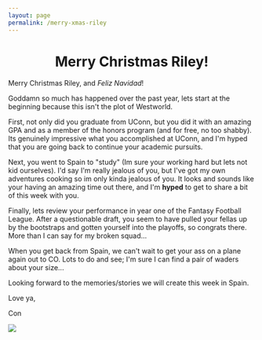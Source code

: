 ```yaml
---
layout: page
permalink: /merry-xmas-riley
---
```


<h1 style="text-align:center">Merry Christmas Riley!</h1>

Merry Christmas Riley, and _Feliz Navidad_!

Goddamn so much has happened over the past year, lets start at the beginning because this isn't the plot of Westworld. 

First, not only did you graduate from UConn, but you did it with an amazing GPA and as a member of the honors program (and for free, no too shabby). Its genuinely impressive what you accomplished at UConn, and I'm hyped that you are going back to continue your academic pursuits.

Next, you went to Spain to "study" (Im sure your working hard but lets not kid ourselves). I'd say I'm really jealous of you, but I've got my own adventures cooking so im only kinda jealous of you. It looks and sounds like your having an amazing time out there, and I'm **hyped** to get to share a bit of this week with you. 

Finally, lets review your performance in year one of the Fantasy Football League. After a questionable draft, you seem to have pulled your fellas up by the bootstraps and gotten yourself into the playoffs, so congrats there. More than I can say for my broken squad...

When you get back from Spain, we can't wait to get your ass on a plane again out to CO. Lots to do and see; I'm sure I can find a pair of waders about your size...

Looking forward to the memories/stories we will create this week in Spain. 

Love ya, 

Con

![](assets/riley.jpg)